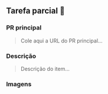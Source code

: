 ## Tarefa parcial 🐤

### PR principal
> Cole aqui a URL do PR principal...

### Descrição
> Descrição do item...

### Imagens
> 
